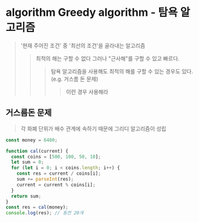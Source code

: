 # algorithm Greedy algorithm - 탐욕 알고리즘

> '현재 주어진 조건' 중 '최선의 조건'을 골라내는 알고리즘
>
> > 최적의 해는 구할 수 없다 그러나 "근사해"를 구할 수 있고 빠르다.
> >
> > > 탐욕 알고리즘을 사용해도 최적의 해를 구할 수 있는 경우도 있다. (e.g. 거스름 돈 문제)
> > >
> > > > 이런 경우 사용해라

## 거스름돈 문제

> 각 화폐 단위가 배수 관계에 속하기 때문에 그리디 알고리즘이 성립

```js
const money = 6480;

function cal(current) {
  const coins = [500, 100, 50, 10];
  let sum = 0;
  for (let i = 0; i < coins.length; i++) {
    const res = current / coins[i];
    sum += parseInt(res);
    current = current % coins[i];
  }
  return sum;
}
const res = cal(money);
console.log(res); // 동전 20개
```
